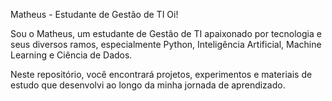 
Matheus - Estudante de Gestão de TI
Oi!

Sou o Matheus, um estudante de Gestão de TI apaixonado por tecnologia e seus diversos ramos, especialmente Python, Inteligência Artificial, Machine Learning e Ciência de Dados.

Neste repositório, você encontrará projetos, experimentos e materiais de estudo que desenvolvi ao longo da minha jornada de aprendizado.

<!---
Matheus-Marega/Matheus-Marega is a ✨ special ✨ repository because its `README.md` (this file) appears on your GitHub profile.
You can click the Preview link to take a look at your changes.
--->
